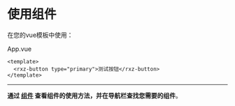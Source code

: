 # 使用组件

在您的vue模板中使用：

App.vue

```
<template>
  <rxz-button type="primary">测试按钮</rxz-button>
</template>
```

---

**通过 [组件](../components/) 查看组件的使用方法，并在导航栏查找您需要的组件**。
